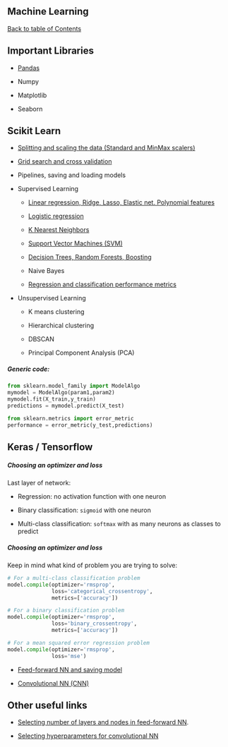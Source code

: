 ## Machine Learning
[Back to table of Contents](../README.md)

## Important Libraries

- [Pandas](pandas.md)

- Numpy

- Matplotlib

- Seaborn

## Scikit Learn

- [Splitting and scaling the data (Standard and MinMax scalers)](scaling_data.md)

- [Grid search and cross validation](gridsearch.md)

- Pipelines, saving and loading models

- Supervised Learning

    - [Linear regression, Ridge, Lasso, Elastic net. Polynomial features](linear.md)
    
    - [Logistic regression](logistic.md)
    
    - [K Nearest Neighbors](knn.md)
    
    - [Support Vector Machines (SVM)](svm.md)
    
    - [Decision Trees, Random Forests, Boosting](trees.md)

    - Naive Bayes
    
    - [Regression and classification performance metrics](supervised_metrics.md)

- Unsupervised Learning

    - K means clustering

    - Hierarchical clustering

    - DBSCAN

    - Principal Component Analysis (PCA)

##### Generic code:
```python
from sklearn.model_family import ModelAlgo
mymodel = ModelAlgo(param1,param2)
mymodel.fit(X_train,y_train)
predictions = mymodel.predict(X_test)

from sklearn.metrics import error_metric
performance = error_metric(y_test,predictions)
```

## Keras / Tensorflow

##### Choosing an optimizer and loss

Last layer of network:

- Regression: no activation function with one neuron

- Binary classification: ```sigmoid``` with one neuron

- Multi-class classification: ```softmax``` with as many neurons as classes to predict

##### Choosing an optimizer and loss

Keep in mind what kind of problem you are trying to solve:

```python
# For a multi-class classification problem
model.compile(optimizer='rmsprop',
              loss='categorical_crossentropy',
              metrics=['accuracy'])

# For a binary classification problem
model.compile(optimizer='rmsprop',
              loss='binary_crossentropy',
              metrics=['accuracy'])

# For a mean squared error regression problem
model.compile(optimizer='rmsprop',
              loss='mse')
```


- [Feed-forward NN and saving model](feedforward.md)

- [Convolutional NN (CNN)](cnn.md)

## Other useful links

- [Selecting number of layers and nodes in feed-forward NN](https://stats.stackexchange.com/questions/181/how-to-choose-the-number-of-hidden-layers-and-nodes-in-a-feedforward-neural-netw).

- [Selecting hyperparameters for convolutional NN](https://stats.stackexchange.com/questions/148139/rules-for-selecting-convolutional-neural-network-hyperparameters)